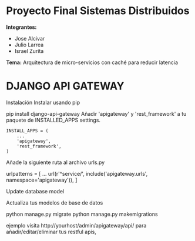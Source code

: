 # Proyecto Final Sistemas Distribuidos

**Integrantes:**  
  * Jose Alcivar 
  * Julio Larrea 
  * Israel Zurita
             
**Tema:**   Arquitectura de micro-servicios con caché para reducir latencia


# DJANGO API GATEWAY
Instalación
Instalar usando pip

pip install django-api-gateway
Añadir 'apigateway' y 'rest_framework' a tu paquete de INSTALLED_APPS settings.

    INSTALL_APPS = (
        ...
        'apigateway',
        'rest_framework',
    )

Añade la siguiente ruta al archivo urls.py


urlpatterns = [
    ...
    url(r'^service/', include('apigateway.urls', namespace='apigateway')),
]

Update database model

Actualiza tus modelos de base de datos

python manage.py migrate
python manage.py makemigrations

ejemplo
visita http://yourhost/admin/apigateway/api/ para añadir/editar/eliminar tus restful apis,

